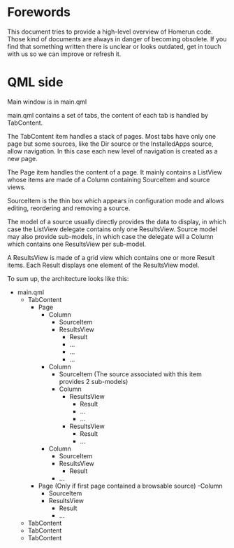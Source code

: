 # Forewords

This document tries to provide a high-level overview of Homerun code. Those kind
of documents are always in danger of becoming obsolete. If you find that
something written there is unclear or looks outdated, get in touch with us so
we can improve or refresh it.

# QML side

Main window is in main.qml

main.qml contains a set of tabs, the content of each tab is handled by
TabContent.

The TabContent item handles a stack of pages. Most tabs have only one page but
some sources, like the Dir source or the InstalledApps source, allow
navigation. In this case each new level of navigation is created as a new page.

The Page item handles the content of a page. It mainly contains a ListView
whose items are made of a Column containing SourceItem and source views.

SourceItem is the thin box which appears in configuration mode and allows
editing, reordering and removing a source.

The model of a source usually directly provides the data to display, in which
case the ListView delegate contains only one ResultsView. Source model may
also provide sub-models, in which case the delegate will a Column which contains
one ResultsView per sub-model.

A ResultsView is made of a grid view which contains one or more Result items.
Each Result displays one element of the ResultsView model.

To sum up, the architecture looks like this:

- main.qml
  - TabContent
    - Page
      - Column
        - SourceItem
        - ResultsView
          - Result
          - ...
          - ...
          - ...
      - Column
        - SourceItem (The source associated with this item provides 2 sub-models)
        - Column
          - ResultsView
            - Result
            - ...
            - ...
          - ResultsView
            - Result
            - ...
      - Column
        - SourceItem
        - ResultsView
          - Result
        - ...
    - Page (Only if first page contained a browsable source)
      -Column
        - SourceItem
        - ResultsView
          - Result
          - ...
  - TabContent
  - TabContent
  - TabContent

